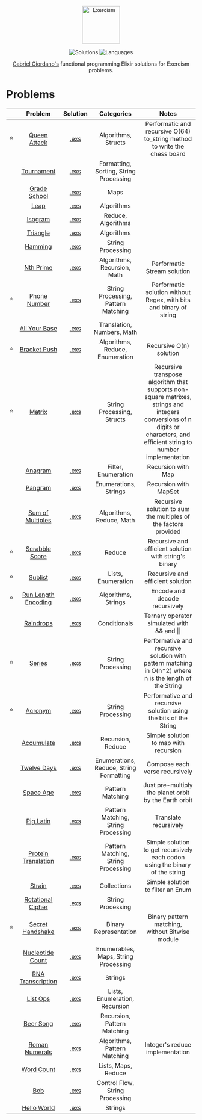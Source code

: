 <p align="center">
  <a href="https://exercism.io/profiles/gabrielgiordan">
    <img alt="Exercism" width="100" src="https://assets.exercism.io/tracks/elixir-hex-turquoise.png">
  </a>
</p>
<p align="center">
  <img alt="Solutions" src="https://img.shields.io/badge/Solutions-37-009DA9.svg?longCache=true&style=for-the-badge">
  <img alt="Languages" src="https://img.shields.io/badge/Languages-Elixir-009DA9.svg?longCache=true&style=for-the-badge">
</p>
<p align="center">
  <a alt="Exercism profile" href="https://exercism.io/profiles/gabrielgiordan">Gabriel Giordano's</a> functional programming Elixir  solutions for Exercism problems.
</p>

# Problems
|   | Problem  | Solution | Categories | Notes |
|-- |:--------:|:--------:|:----------:|:-----:|
| ⭐ | [Queen Attack](queen-attack) | [.exs](queen-attack/queen_attack.exs) | Algorithms, Structs | Performatic and recursive O(64) to_string method to write the chess board |
|    | [Tournament](tournament) | [.exs](tournament/tournament.exs) | Formatting, Sorting, String Processing |  |
|    | [Grade School](grade-school) | [.exs](grade-school/school.exs) | Maps |  |
|    | [Leap](leap) | [.exs](leap/leap.exs) | Algorithms |  |
|    | [Isogram](isogram) | [.exs](isogram/isogram.exs) | Reduce, Algorithms |  |
|    | [Triangle](triangle) | [.exs](triangle/triangle.exs) | Algorithms |  |
|    | [Hamming](hamming) | [.exs](hamming/hamming.exs) | String Processing |  |
|    | [Nth Prime](nth-prime) | [.exs](nth-prime/nth_prime.exs) | Algorithms, Recursion, Math | Performatic Stream solution |
| ⭐ | [Phone Number](phone-number) | [.exs](phone-number/phone_number.exs) | String Processing, Pattern Matching | Performatic solution without Regex, with bits and binary of string |
|    | [All Your Base](all-your-base) | [.exs](all-your-base/all_your_base.exs) | Translation, Numbers, Math |  |
| ⭐ | [Bracket Push](bracket-push) | [.exs](bracket-push/bracket_push.exs) | Algorithms, Reduce, Enumeration | Recursive O(n) solution |
| ⭐ | [Matrix](matrix) | [.exs](matrix/matrix.exs) | String Processing, Structs | Recursive transpose algorithm that supports non-square matrixes, strings and integers conversions of n digits or characters, and efficient string to number implementation |
|    | [Anagram](anagram) | [.exs](anagram/anagram.exs) | Filter, Enumeration | Recursion with Map |
|    | [Pangram](pangram) | [.exs](pangram/pangram.exs) | Enumerations, Strings | Recursion with MapSet |
|    | [Sum of Multiples](sum-of-multiples) | [.exs](sum-of-multiples/sum_of_multiples.exs) | Algorithms, Reduce, Math | Recursive solution to sum the multiples of the factors provided |
| ⭐ | [Scrabble Score](scrabble-score) | [.exs](scrabble-score/scrabble.exs) | Reduce | Recursive and efficient solution with string's binary |
| ⭐ | [Sublist](sublist) | [.exs](sublist/sublist.exs) | Lists, Enumeration | Recursive and efficient solution |
| ⭐ | [Run Length Encoding](run-length-encoding) | [.exs](run-length-encoding/rle.exs) | Algorithms, Strings | Encode and decode recursively |
|    | [Raindrops](raindrops) | [.exs](raindrops/raindrops.exs) | Conditionals | Ternary operator simulated with && and &#124;&#124; |
| ⭐ | [Series](series) | [.exs](series/series.exs) | String Processing | Performative and recursive solution with pattern matching in O(n*2) where n is the length of the String |
| ⭐ | [Acronym](acronym) | [.exs](acronym/acronym.exs) | String Processing | Performative and recursive solution using the bits of the String |
|    | [Accumulate](accumulate) | [.exs](accumulate/accumulate.exs) | Recursion, Reduce | Simple solution to map with recursion |
|    | [Twelve Days](twelve-days) | [.exs](twelve-days/twelve_days.exs) | Enumerations, Reduce, String Formatting | Compose each verse recursively |
|    | [Space Age](space-age) | [.exs](space-age/space_age.exs) | Pattern Matching | Just pre-multiply the planet orbit by the Earth orbit |
|    | [Pig Latin](pig-latin) | [.exs](pig-latin/pig_latin.exs) | Pattern Matching, String Processing | Translate recursively |
|    | [Protein Translation](protein-translation) | [.exs](protein-translation/protein_translation.exs) | Pattern Matching, String Processing | Simple solution to get recursively each codon using the binary of the string |
|    | [Strain](strain)| [.exs](strain/strain.exs) | Collections | Simple solution to filter an Enum |
|    | [Rotational Cipher](rotational-cipher) | [.exs](rotational-cipher/rotational_cipher.exs) | String Processing | |
| ⭐ | [Secret Handshake](secret-handshake) | [.exs](secret-handshake/secret_handshake.exs) | Binary Representation | Binary pattern matching, without Bitwise module |
|    | [Nucleotide Count](nucleotide-count) | [.exs](nucleotide-count/nucleotide_count.exs) | Enumerables, Maps, String Processing | |
|    | [RNA Transcription](rna-transcription) | [.exs](rna-transcription/rna_transcription.exs) | Strings | |
|    | [List Ops](list-ops) | [.exs](list-ops/list_ops.exs) | Lists, Enumeration, Recursion | |
|    | [Beer Song](beer-song) | [.exs](beer-song/beer_song.exs) | Recursion, Pattern Matching | |
|    | [Roman Numerals](roman-numerals) | [.exs](roman-numerals/roman.exs) | Algorithms, Pattern Matching | Integer's reduce implementation |
|    | [Word Count](word-count) | [.exs](word-count/word_count.exs) | Lists, Maps, Reduce | |
|    | [Bob](bob) | [.exs](bob/bob.exs) | Control Flow, String Processing | |
|    | [Hello World](hello-world) | [.exs](hello-world/hello_world.exs) | Strings |  |